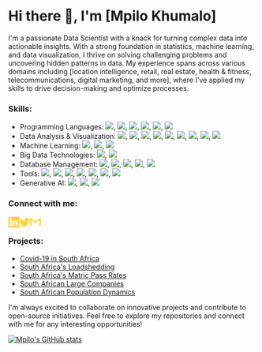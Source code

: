# Hi there 👋, I'm [Mpilo Khumalo] 

I'm a passionate Data Scientist with a knack for turning complex data into actionable insights. With a strong foundation in statistics, machine learning, and data visualization, I thrive on solving challenging problems and uncovering hidden patterns in data. My experience spans across various domains including [location intelligence, retail, real estate, health & fitness, telecommunications, digital marketing, and more], where I've applied my skills to drive decision-making and optimize processes.

### Skills:
- Programming Languages: ![](https://img.shields.io/badge/-Python-000?&logo=Python), ![](https://img.shields.io/badge/-R-000?&logo=R),  ![](https://img.shields.io/badge/-SQL-000?&logo=sql), ![](https://img.shields.io/badge/-Julia-000?&logo=julia), ![](https://img.shields.io/badge/-Latex-000?&logo=latex), ![](https://img.shields.io/badge/-Markdown-000?&logo=markdown)
- Data Analysis & Visualization: ![](https://img.shields.io/badge/-Pandas-000?&logo=pandas), ![](https://img.shields.io/badge/-GeoPandas-000?&logo=geopandas), ![](https://img.shields.io/badge/-Folium-000?&logo=folium), ![](https://img.shields.io/badge/-ArcGIS-000?&logo=arcgis), ![](https://img.shields.io/badge/-Numpy-000?&logo=numpy), ![](https://img.shields.io/badge/-Matplotlib-000?&logo=Matplotlib), ![](https://img.shields.io/badge/-Seaborn-000?&logo=seaborn), ![](https://img.shields.io/badge/-Plotly-000?&logo=plotly), ![](https://img.shields.io/badge/-QGIS-000?&logo=QGIS)
- Machine Learning: ![](https://img.shields.io/badge/-ScikitLearn-000?&logo=scikitlearn), ![](https://img.shields.io/badge/-TensorFlow-000?&logo=tensorflow), ![](https://img.shields.io/badge/-Keras-000?&logo=keras)
- Big Data Technologies: ![](https://img.shields.io/badge/Hadoop-000?&logo=apachehadoop), ![](https://img.shields.io/badge/-Spark-000?&logo=apachespark)
- Database Management: ![](https://img.shields.io/badge/-MySQL-000?&logo=mysql), ![](https://img.shields.io/badge/-PostgreSQL-000?&logo=postgresql), ![](https://img.shields.io/badge/-Databriks-000?&logo=databriks), ![](https://img.shields.io/badge/-Redshift-000?&logo=amazonredshift), ![](https://img.shields.io/badge/-BigQuery-000?&logo=bigquery)
- Tools: ![](https://img.shields.io/badge/-Jupyter-000?&logo=jupyter), ![](https://img.shields.io/badge/-GoogleSheets-000?&logo=googlesheets), ![](https://img.shields.io/badge/-PowerBI-000?&logo=powerbi), ![](https://img.shields.io/badge/-Jira-000?&logo=jira), ![](https://img.shields.io/badge/-Confluence-000?&logo=confluence), ![](https://img.shields.io/badge/-Slack-000?&logo=slack), ![](https://img.shields.io/badge/-GIT-000?&logo=git)
- Generative AI: ![](https://img.shields.io/badge/-OpenAI-000?&logo=openai), ![](https://img.shields.io/badge/-Claude-000?&logo=anthropic), ![](https://img.shields.io/badge/-AmazonBedrock-000?&logo=amazonbedrock)

### Connect with me:
[<img align="left" alt="mpilo-khumalo-b45786119 | LinkedIn" width="22px" src="./linkedin.svg" />][linkedin]
[<img align="left" alt="mpilokhumalo1st | Twitter" width="22px" src="./twitter.svg" />][twitter]
[<img align="left" alt="mpilozenzele0| Gmail" width="22px" src="./gmail.svg" />][gmail]

[website]: https://mpilokhumalo.com
[twitter]: https://twitter.com/mpilokhumalo1st
[linkedin]: https://linkedin.com/in/mpilo-khumalo-b45786119
[gmail]: mailto:mpilozenzele0@gmail.com

<br>


### Projects:
- [Covid-19 in South Africa](https://github.com/Mpilo-K/covid-19_south_africa)
- [South Africa's Loadshedding](https://github.com/Mpilo-K/loadshedding_south_africa)
- [South Africa's Matric Pass Rates](https://github.com/Mpilo-K/matric_south_africa)
- [South African Large Companies](https://github.com/Mpilo-K/companies_south_africa)
- [South African Population Dynamics](https://github.com/Mpilo-K/population_south_africa)

I'm always excited to collaborate on innovative projects and contribute to open-source initiatives. Feel free to explore my repositories and connect with me for any interesting opportunities!

[![Mpilo's GitHub stats](https://github-readme-stats.vercel.app/api?username=Mpilo-K&hide=prs&count_private=true&show_icons=true&theme=algolia)](https://github.com/Mpilo-K/github-readme-stats)
